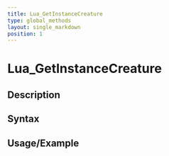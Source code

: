 ```yaml
---
title: Lua_GetInstanceCreature
type: global_methods
layout: single_markdown
position: 1
---
```


# Lua_GetInstanceCreature

## Description

## Syntax

## Usage/Example


